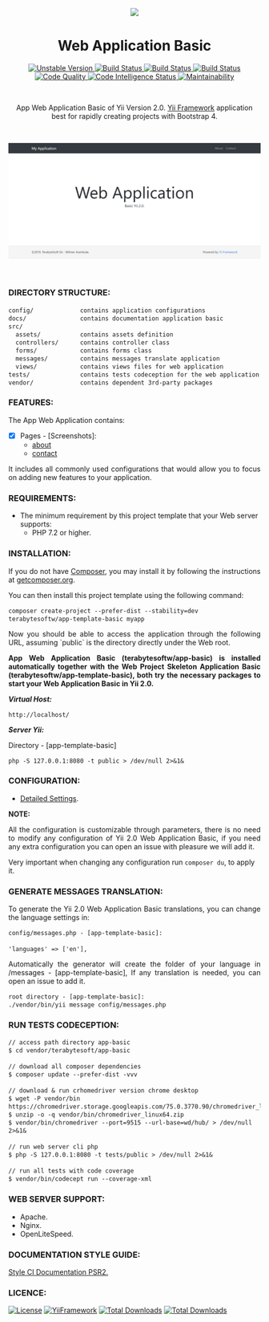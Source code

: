 <p align="center">
    <a href="https://github.com/terabytesoft/app-basic" target="_blank">
        <img src="https://lh3.googleusercontent.com/D9TFw1F6ddPuheDc_tpNptTdvTg-FNNpjLSBN14X6Sc-3JDiOxfE67rEh4OZfygonx1tKei2b2DEOHDLjF6T3xl8e-rkEEPZeGqLTWcS_v2cBRlyo0vcZLDHG5ivSDGIWCsenbol=w2400" height="50px;">
    </a>
    <h1 align="center">Web Application Basic</h1>
</p>

<p align="center">
    <a href="https://packagist.org/packages/terabytesoftw/app-basic" target="_blank">
        <img src="https://poser.pugx.org/terabytesoftw/app-basic/v/unstable" alt="Unstable Version">
    </a>
    <a href="https://travis-ci.org/terabytesoftw/app-basic" target="_blank">
        <img src="https://travis-ci.org/terabytesoftw/app-basic.svg?branch=master" alt="Build Status">
    </a>  
    <a href="https://scrutinizer-ci.com/g/terabytesoftw/app-basic/" target="_blank">
        <img src="https://scrutinizer-ci.com/g/terabytesoftw/app-basic/badges/build.png?b=master" alt="Build Status">
    </a>
    <a href="https://scrutinizer-ci.com/g/terabytesoftw/app-basic/" target="_blank">
        <img src="https://scrutinizer-ci.com/g/terabytesoftw/app-basic/badges/coverage.png?b=master" alt="Build Status">
    </a>    
    <a href="https://scrutinizer-ci.com/g/terabytesoftw/app-basic/?branch=master" target="_blank">
     	<img src="https://scrutinizer-ci.com/g/terabytesoftw/app-basic/badges/quality-score.png?b=master" alt="Code Quality">
    </a>
    <a href="https://scrutinizer-ci.com/code-intelligence" target="_blank">
     	<img src="https://scrutinizer-ci.com/g/terabytesoftw/app-basic/badges/code-intelligence.svg?b=master" alt="Code Intelligence Status">
    </a>
    <a href="https://codeclimate.com/github/terabytesoftw/app-basic/maintainability" target="_blank">
        <img src="https://api.codeclimate.com/v1/badges/9bbe65b6fda1abd74c2c/maintainability" alt="Maintainability">
    </a>		
</p>
</br>

<p align="center">
App Web Application Basic of Yii Version 2.0. <a href="http://www.yiiframework.com/" title="Yii Framework" target="_blank">Yii Framework</a> application best for rapidly creating projects with Bootstrap 4.
</p>

</br>

![app-basic](docs/images/home.jpg)

</br>

### **DIRECTORY STRUCTURE:**

```
config/             contains application configurations
docs/               contains documentation application basic
src/
  assets/           contains assets definition
  controllers/      contains controller class
  forms/            contains forms class
  messages/         contains messages translate application 
  views/            contains views files for web application
tests/              contains tests codeception for the web application
vendor/             contains dependent 3rd-party packages
```

### **FEATURES:**

The App Web Application contains:

- [x] Pages - [Screenshots]:
    - [about](docs/images/about.jpg)
    - [contact](docs/images/contact.jpg)

<p align="justify">
It includes all commonly used configurations that would allow you to focus on adding new
features to your application.
</P>

### **REQUIREMENTS:**

- The minimum requirement by this project template that your Web server supports:
    - PHP 7.2 or higher.

### **INSTALLATION:**

<p align="justify">
If you do not have <a href="http://getcomposer.org/" title="Composer" target="_blank">Composer</a>, you may install it by following the instructions at <a href="http://getcomposer.org/doc/00-intro.md#installation-nix" title="getcomposer.org" target="_blank">getcomposer.org</a>.
</p>

You can then install this project template using the following command:

~~~
composer create-project --prefer-dist --stability=dev terabytesoftw/app-template-basic myapp
~~~

<p align="justify">
Now you should be able to access the application through the following URL, assuming `public` is the directory
directly under the Web root.
</p>

<p align="justify">
<strong>App Web Application Basic (terabytesoftw/app-basic) is installed automatically together with the Web Project Skeleton Application Basic (terabytesoftw/app-template-basic), both try the necessary packages to start your Web Application Basic in Yii 2.0.</strong>
</p>

__*Virtual Host:*__

~~~
http://localhost/
~~~

__*Server Yii:*__

Directory - [app-template-basic]

~~~
php -S 127.0.0.1:8080 -t public > /dev/null 2>&1&
~~~

### **CONFIGURATION:**

- [Detailed Settings](docs/Config.MD).

**NOTE:** 

<p align="justify">
All the configuration is customizable through parameters, there is no need to modify any configuration of Yii 2.0 Web Application Basic, if you need any extra configuration you can open an issue with pleasure we will add it.
</p>

Very important when changing any configuration run `composer du`, to apply it.

### **GENERATE MESSAGES TRANSLATION:**

<p align="justify">
To generate the Yii 2.0 Web Application Basic translations, you can change the language settings in:
<p>

```
config/messages.php - [app-template-basic]:

'languages' => ['en'], 
```
<p align="justify">
 Automatically the generator will create the folder of your language in /messages - [app-template-basic], If any translation is needed, you can open an issue to add it.
</p>

```
root directory - [app-template-basic]:
./vendor/bin/yii message config/messages.php
```

### **RUN TESTS CODECEPTION:**

~~~
// access path directory app-basic
$ cd vendor/terabytesoft/app-basic

// download all composer dependencies
$ composer update --prefer-dist -vvv

// download & run crhomedriver version chrome desktop
$ wget -P vendor/bin https://chromedriver.storage.googleapis.com/75.0.3770.90/chromedriver_linux64.zip
$ unzip -o -q vendor/bin/chromedriver_linux64.zip
$ vendor/bin/chromedriver --port=9515 --url-base=wd/hub/ > /dev/null 2>&1&

// run web server cli php
$ php -S 127.0.0.1:8080 -t tests/public > /dev/null 2>&1&

// run all tests with code coverage
$ vendor/bin/codecept run --coverage-xml
~~~

### **WEB SERVER SUPPORT:**

- Apache.
- Nginx.
- OpenLiteSpeed.

### **DOCUMENTATION STYLE GUIDE:**

[Style CI Documentation PSR2.](https://docs.styleci.io/presets#psr2)

### **LICENCE:**

[![License](https://poser.pugx.org/terabytesoftw/app-basic/license)](LICENSE.md)
[![YiiFramework](https://img.shields.io/badge/Powered_by-Yii_Framework-green.svg?style=flat)](https://www.yiiframework.com/)
[![Total Downloads](https://poser.pugx.org/terabytesoftw/app-basic/downloads)](https://packagist.org/packages/terabytesoft/app-basic)
[![Total Downloads](https://github.styleci.io/repos/165419144/shield?branch=master)](https://github.styleci.io/repos/165419144)
